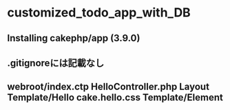 # customized_todo_app_with_DB
## Installing cakephp/app (3.9.0)

## .gitignoreには記載なし

## webroot/index.ctp HelloController.php Layout Template/Hello cake.hello.css Template/Element

